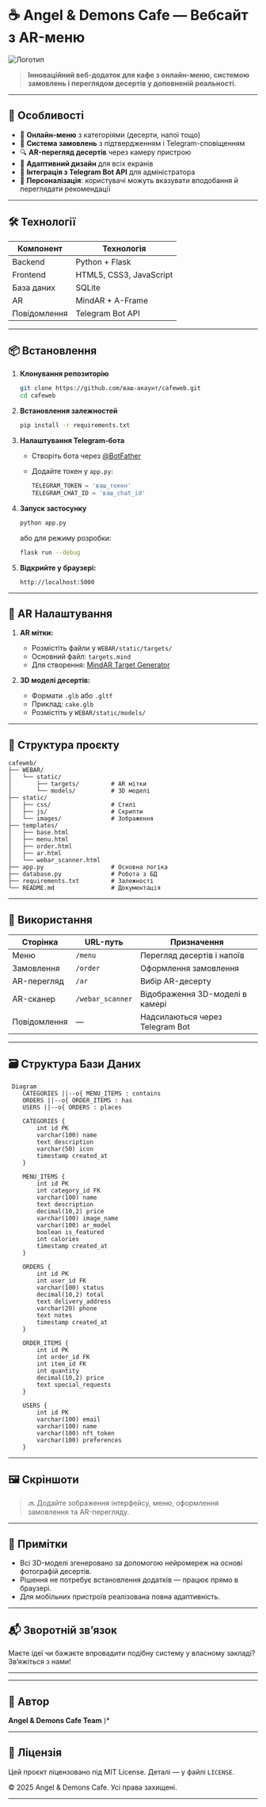  

 
# ☕ Angel & Demons Cafe — Вебсайт з AR-меню

![Логотип](static/images/about.jpg)

> **Інноваційний веб-додаток для кафе з онлайн-меню, системою замовлень і переглядом десертів у доповненій реальності.**

---

## 🚀 Особливості

* 🍰 **Онлайн-меню** з категоріями (десерти, напої тощо)
* 🛒 **Система замовлень** з підтвердженням і Telegram-сповіщенням
* 🔍 **AR-перегляд десертів** через камеру пристрою
* 📱 **Адаптивний дизайн** для всіх екранів
* 🤖 **Інтеграція з Telegram Bot API** для адміністратора
* 🎨 **Персоналізація**: користувачі можуть вказувати вподобання й переглядати рекомендації

---

## 🛠️ Технології

| Компонент    | Технологія              |
| ------------ | ----------------------- |
| Backend      | Python + Flask          |
| Frontend     | HTML5, CSS3, JavaScript |
| База даних   | SQLite                  |
| AR           | MindAR + A-Frame        |
| Повідомлення | Telegram Bot API        |

---

## 📦 Встановлення

1. **Клонування репозиторію**

   ```bash
   git clone https://github.com/ваш-акаунт/cafeweb.git
   cd cafeweb
   ```

2. **Встановлення залежностей**

   ```bash
   pip install -r requirements.txt
   ```

3. **Налаштування Telegram-бота**

   * Створіть бота через [@BotFather](https://t.me/BotFather)
   * Додайте токен у `app.py`:

     ```python
     TELEGRAM_TOKEN = 'ваш_токен'
     TELEGRAM_CHAT_ID = 'ваш_chat_id'
     ```

4. **Запуск застосунку**

   ```bash
   python app.py
   ```

   або для режиму розробки:

   ```bash
   flask run --debug
   ```

5. **Відкрийте у браузері:**

   ```
   http://localhost:5000
   ```

---

## 🧁 AR Налаштування

1. **AR мітки:**

   * Розмістіть файли у `WEBAR/static/targets/`
   * Основний файл: `targets.mind`
   * Для створення: [MindAR Target Generator](https://hiukim.github.io/mind-ar-js/tools/)

2. **3D моделі десертів:**

   * Формати `.glb` або `.gltf`
   * Приклад: `cake.glb`
   * Розмістіть у `WEBAR/static/models/`

---

## 📁 Структура проєкту

```
cafeweb/
├── WEBAR/
│   └── static/
│       ├── targets/         # AR мітки
│       └── models/          # 3D моделі
├── static/
│   ├── css/                 # Стилі
│   ├── js/                  # Скрипти
│   └── images/              # Зображення
├── templates/
│   ├── base.html
│   ├── menu.html
│   ├── order.html
│   ├── ar.html
│   └── webar_scanner.html
├── app.py                   # Основна логіка
├── database.py              # Робота з БД
├── requirements.txt         # Залежності
└── README.md                # Документація
```

---

## 🔗 Використання

| Сторінка     | URL-путь         | Призначення                     |
| ------------ | ---------------- | ------------------------------- |
| Меню         | `/menu`          | Перегляд десертів і напоїв      |
| Замовлення   | `/order`         | Оформлення замовлення           |
| AR-перегляд  | `/ar`            | Вибір AR-десерту                |
| AR-сканер    | `/webar_scanner` | Відображення 3D-моделі в камері |
| Повідомлення | —                | Надсилаються через Telegram Bot |

---

## 🗃️ Структура Бази Даних

```
 Diagram
    CATEGORIES ||--o{ MENU_ITEMS : contains
    ORDERS ||--o{ ORDER_ITEMS : has
    USERS ||--o{ ORDERS : places

    CATEGORIES {
        int id PK
        varchar(100) name
        text description
        varchar(50) icon
        timestamp created_at
    }
    
    MENU_ITEMS {
        int id PK
        int category_id FK
        varchar(100) name
        text description
        decimal(10,2) price
        varchar(100) image_name
        varchar(100) ar_model
        boolean is_featured
        int calories
        timestamp created_at
    }
    
    ORDERS {
        int id PK
        int user_id FK
        varchar(100) status
        decimal(10,2) total
        text delivery_address
        varchar(20) phone
        text notes
        timestamp created_at
    }
    
    ORDER_ITEMS {
        int id PK
        int order_id FK
        int item_id FK
        int quantity
        decimal(10,2) price
        text special_requests
    }
    
    USERS {
        int id PK
        varchar(100) email
        varchar(100) name
        varchar(100) nft_token
        varchar(100) preferences
    } 
```

---

## 🖼️ Скріншоти

> 🔜 Додайте зображення інтерфейсу, меню, оформлення замовлення та AR-перегляду.

---

## 📌 Примітки

* Всі 3D-моделі згенеровано за допомогою нейромереж на основі фотографій десертів.
* Рішення не потребує встановлення додатків — працює прямо в браузері.
* Для мобільних пристроїв реалізована повна адаптивність.

---

## 📬 Зворотній зв’язок

Маєте ідеї чи бажаєте впровадити подібну систему у власному закладі? Зв’яжіться з нами!

---
---

## 👤 Автор

**Angel & Demons Cafe Team**
 )*

---

## 📄 Ліцензія

Цей проєкт ліцензовано під MIT License. Деталі — у файлі `LICENSE`.

© 2025 Angel & Demons Cafe. Усі права захищені.

---
